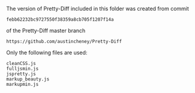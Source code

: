 
The version of Pretty-Diff included in this folder was created from commit

    febb62232bc9727550f38359a8cb705f1207f14a

of the Pretty-Diff master branch

    https://github.com/austincheney/Pretty-Diff

Only the following files are used:

    cleanCSS.js
    fulljsmin.js
    jspretty.js
    markup_beauty.js
    markupmin.js
